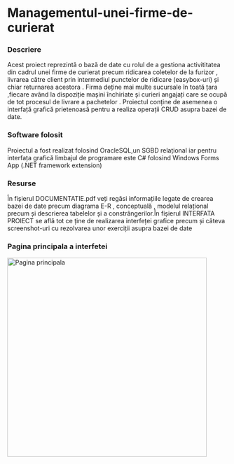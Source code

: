 # Managementul-unei-firme-de-curierat

### Descriere

Acest proiect reprezintă o bază de date cu rolul de a gestiona activititatea din cadrul unei firme de curierat precum ridicarea coletelor de la furizor , livrarea către client prin intermediul punctelor de ridicare (easybox-uri) și chiar returnarea acestora . Firma deține mai multe sucursale în toată țara ,fiecare având la dispoziție mașini închiriate și curieri angajați care se ocupă de tot procesul de livrare a pachetelor . Proiectul conține de asemenea o interfață grafică prietenoasă pentru a realiza operații CRUD asupra bazei de date. 

### Software folosit

Proiectul a fost realizat folosind OracleSQL,un SGBD relațional iar pentru interfața grafică limbajul de programare este C# folosind Windows Forms App (.NET framework extension)

### Resurse

În fișierul DOCUMENTATIE.pdf veți regăsi informațiile legate de crearea bazei de date precum diagrama E-R , conceptuală , modelul relațional precum și descrierea tabelelor și a constrângerilor.În fișierul INTERFATA PROIECT se află tot ce ține de realizarea interfeței grafice precum și câteva screenshot-uri cu rezolvarea unor exerciții asupra bazei de date

### Pagina principala a interfetei
<img width="455" alt="Pagina principala" aling="center" src="https://github.com/user-attachments/assets/709f6838-6e6f-4843-9199-3244907b4474" />
